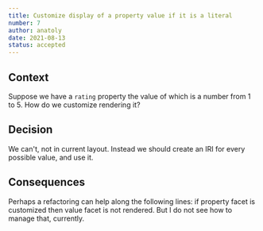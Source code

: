 ```yaml
---
title: Customize display of a property value if it is a literal
number: 7
author: anatoly
date: 2021-08-13
status: accepted
---
```


## Context

Suppose we have a `rating` property the value of which is a number from 1 to 5. How do we customize rendering it?

## Decision

We can't, not in current layout. Instead we should create an IRI for every possible value, and use it.

## Consequences

Perhaps a refactoring can help along the following lines: if property facet is customized then value facet is not rendered. But I do not see how to manage that, currently. 